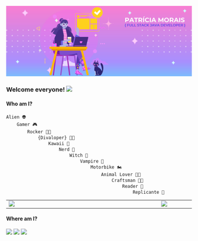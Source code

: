 ![clique aqui](https://github.com/pattrie/pattrie/blob/main/DIVALOPER.jpg?raw=true)

### Welcome everyone! <img src="https://raw.githubusercontent.com/iampavangandhi/iampavangandhi/master/gifs/Hi.gif" width="30px"></h2>


#### Who am I?

    Alien 👽
        Gamer 🎮
            Rocker 👩‍🎤
                {Divaloper} 👩‍💻
                    Kawaii 👸
                        Nerd 🖖
                            Witch 🧙‍
                                Vampire 🧛‍
                                    Motorbike 🏍
                                        Animal Lover 🐺🐱
                                            Craftsman 🧵🧶
                                                Reader 📖
                                                    Replicante 🌌 

<!--
**pattrie/pattrie** is a ✨ _special_ ✨ repository because its `README.md` (this file) appears on your GitHub profile.

Here are some ideas to get you started:

- 🔭 I’m currently working on ...
- 🌱 I’m currently learning ...
- 👯 I’m looking to collaborate on ...
- 🤔 I’m looking for help with ...
- 💬 Ask me about ...
- 📫 How to reach me: ...
- 😄 Pronouns: ...
- ⚡ Fun fact: ...
-->


<center>
<table>
    <tr>
        <td><img width="400px" align="left" src="https://github-readme-stats.vercel.app/api/top-langs/?username=pattrie&hide=html&layout=compact&theme=buefy" /></td>
        <td><img width="495px" align="left" src="https://github-readme-stats.vercel.app/api?username=pattrie&theme=buefy"/></td>
    </tr>   
</table>
</center>  

#### Where am I?

<a href="https://www.linkedin.com/in/patricia-batista-morais/"><img src="https://www.flaticon.com/svg/static/icons/svg/1383/1383262.svg" width="30px"></a>
<a href="https://www.instagram.com/pattrie.exe/?hl=pt-br"><img src="https://www.flaticon.com/svg/static/icons/svg/1383/1383263.svg" width="30px"></a>
<a href="patricia.b.morais@hotmail.com"><img src="https://www.flaticon.com/svg/static/icons/svg/3062/3062634.svg" width="35px"></a>
<!--<a href="https://twitter.com/areplicante"><img src="https://www.flaticon.com/svg/static/icons/svg/1383/1383265.svg" width="30px"></a>-->
